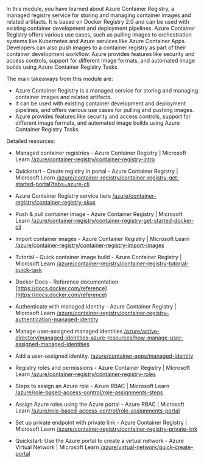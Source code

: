 In this module, you have learned about Azure Container Registry, a managed registry service for storing and managing container images and related artifacts. It is based on Docker Registry 2.0 and can be used with existing container development and deployment pipelines. Azure Container Registry offers various use cases, such as pulling images to orchestration systems like Kubernetes and Azure services like Azure Container Apps. Developers can also push images to a container registry as part of their container development workflow. Azure provides features like security and access controls, support for different image formats, and automated image builds using Azure Container Registry Tasks.

The main takeaways from this module are:

- Azure Container Registry is a managed service for storing and managing container images and related artifacts.
- It can be used with existing container development and deployment pipelines, and offers various use cases for pulling and pushing images.
- Azure provides features like security and access controls, support for different image formats, and automated image builds using Azure Container Registry Tasks.

Detailed resources:

- Managed container registries - Azure Container Registry | Microsoft Learn [/azure/container-registry/container-registry-intro](/azure/container-registry/container-registry-intro)

- Quickstart - Create registry in portal - Azure Container Registry | Microsoft Learn [/azure/container-registry/container-registry-get-started-portal?tabs=azure-cli](/azure/container-registry/container-registry-get-started-portal?tabs=azure-cli)

- Azure Container Registry service tiers [/azure/container-registry/container-registry-skus](/azure/container-registry/container-registry-skus)

- Push & pull container image - Azure Container Registry | Microsoft Learn [/azure/container-registry/container-registry-get-started-docker-cli](/azure/container-registry/container-registry-get-started-docker-cli)

- Import container images - Azure Container Registry | Microsoft Learn [/azure/container-registry/container-registry-import-images](/azure/container-registry/container-registry-import-images)

- Tutorial - Quick container image build - Azure Container Registry | Microsoft Learn [/azure/container-registry/container-registry-tutorial-quick-task](/azure/container-registry/container-registry-tutorial-quick-task)

- Docker Docs - Reference documentation [https://docs.docker.com/reference](https://docs.docker.com/reference)

- Authenticate with managed identity - Azure Container Registry | Microsoft Learn [/azure/container-registry/container-registry-authentication-managed-identity](/azure/container-registry/container-registry-authentication-managed-identity)

- Manage user-assigned managed identities [/azure/active-directory/managed-identities-azure-resources/how-manage-user-assigned-managed-identities](/azure/active-directory/managed-identities-azure-resources/how-manage-user-assigned-managed-identities)

- Add a user-assigned identity. [/azure/container-apps/managed-identity](/azure/container-apps/managed-identity)

- Registry roles and permissions - Azure Container Registry | Microsoft Learn [/azure/container-registry/container-registry-roles](/azure/container-registry/container-registry-roles)

- Steps to assign an Azure role - Azure RBAC | Microsoft Learn [/azure/role-based-access-control/role-assignments-steps](/azure/role-based-access-control/role-assignments-steps)

- Assign Azure roles using the Azure portal - Azure RBAC | Microsoft Learn [/azure/role-based-access-control/role-assignments-portal](/azure/role-based-access-control/role-assignments-portal)

- Set up private endpoint with private link - Azure Container Registry | Microsoft Learn [/azure/container-registry/container-registry-private-link](/azure/container-registry/container-registry-private-link)

- Quickstart: Use the Azure portal to create a virtual network - Azure Virtual Network | Microsoft Learn [/azure/virtual-network/quick-create-portal](/azure/virtual-network/quick-create-portal)
